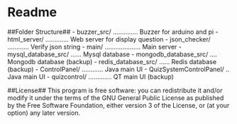 # Readme

##Folder Structure##
    - buzzer_src/ .............. Buzzer for arduino and pi
    - html_server/ ............. Web server for display question
    - json_checker/ ............ Verify json string
    - main/ .................... Main server
    - mysql_database_src/ ...... Mysql database
    - mongodb_database_src/ .... Mongodb database (backup)
    - redis_database_src/ ...... Redis database (backup)
    - ControlPanel/ ............ Java main UI
    - QuizSystemControlPanel/ .. Java main UI
    - quizcontrol/ ............. QT main UI (backup)

##License##
This program is free software: you can redistribute it and/or modify it under the terms of the GNU General Public License as published by the Free Software Foundation, either version 3 of the License, or (at your option) any later version.


